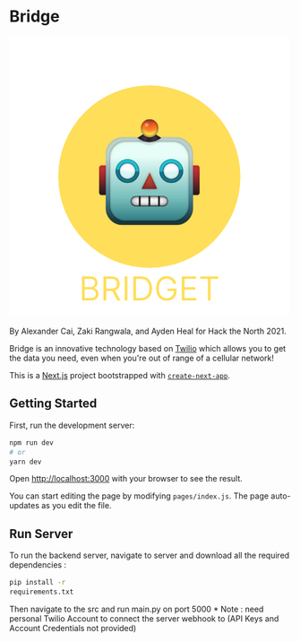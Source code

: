# Bridge
<img src="web/public/bridge.png" alt="Logo">

By Alexander Cai, Zaki Rangwala, and Ayden Heal for Hack the North 2021.

Bridge is an innovative technology based on [Twilio](https://www.twilio.com/docs) which allows you to get the data you need, even when you're out of range of a cellular network!

This is a [Next.js](https://nextjs.org/) project bootstrapped with [`create-next-app`](https://github.com/vercel/next.js/tree/canary/packages/create-next-app).

## Getting Started

First, run the development server:

```bash
npm run dev
# or
yarn dev
```

Open [http://localhost:3000](http://localhost:3000) with your browser to see the result.

You can start editing the page by modifying `pages/index.js`. The page auto-updates as you edit the file.

## Run Server

To run the backend server, navigate to server and download all the required dependencies :

```bash
pip install -r
requirements.txt
```

Then navigate to the src and run main.py on port 5000
\* Note : need personal Twilio Account to connect the server webhook to (API Keys and Account Credentials not provided)
